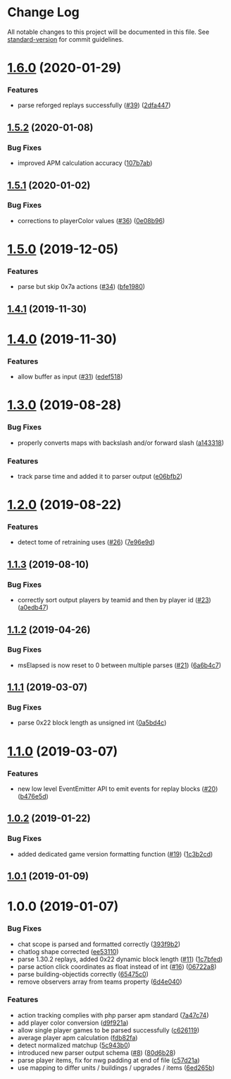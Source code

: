 # Change Log

All notable changes to this project will be documented in this file. See [standard-version](https://github.com/conventional-changelog/standard-version) for commit guidelines.

<a name="1.6.0"></a>
# [1.6.0](https://github.com/PBug90/w3gjs/compare/v1.5.2...v1.6.0) (2020-01-29)


### Features

* parse reforged replays successfully ([#39](https://github.com/PBug90/w3gjs/issues/39)) ([2dfa447](https://github.com/PBug90/w3gjs/commit/2dfa447))



<a name="1.5.2"></a>
## [1.5.2](https://github.com/PBug90/w3gjs/compare/v1.5.1...v1.5.2) (2020-01-08)


### Bug Fixes

* improved APM calculation accuracy ([107b7ab](https://github.com/PBug90/w3gjs/commit/107b7ab))



<a name="1.5.1"></a>
## [1.5.1](https://github.com/PBug90/w3gjs/compare/v1.5.0...v1.5.1) (2020-01-02)


### Bug Fixes

* corrections to playerColor values ([#36](https://github.com/PBug90/w3gjs/issues/36)) ([0e08b96](https://github.com/PBug90/w3gjs/commit/0e08b96))



<a name="1.5.0"></a>
# [1.5.0](https://github.com/PBug90/w3gjs/compare/v1.4.1...v1.5.0) (2019-12-05)


### Features

* parse but skip 0x7a actions ([#34](https://github.com/PBug90/w3gjs/issues/34)) ([bfe1980](https://github.com/PBug90/w3gjs/commit/bfe1980))



<a name="1.4.1"></a>
## [1.4.1](https://github.com/PBug90/w3gjs/compare/v1.4.0...v1.4.1) (2019-11-30)



<a name="1.4.0"></a>
# [1.4.0](https://github.com/PBug90/w3gjs/compare/v1.3.0...v1.4.0) (2019-11-30)


### Features

* allow buffer as input ([#31](https://github.com/PBug90/w3gjs/issues/31)) ([edef518](https://github.com/PBug90/w3gjs/commit/edef518))



<a name="1.3.0"></a>
# [1.3.0](https://github.com/PBug90/w3gjs/compare/v1.2.0...v1.3.0) (2019-08-28)


### Bug Fixes

* properly converts maps with backslash and/or forward slash ([a143318](https://github.com/PBug90/w3gjs/commit/a143318))


### Features

* track parse time and added it to parser output ([e06bfb2](https://github.com/PBug90/w3gjs/commit/e06bfb2))



<a name="1.2.0"></a>
# [1.2.0](https://github.com/anXieTyPB/w3gjs/compare/v1.1.3...v1.2.0) (2019-08-22)


### Features

* detect tome of retraining uses ([#26](https://github.com/anXieTyPB/w3gjs/issues/26)) ([7e96e9d](https://github.com/anXieTyPB/w3gjs/commit/7e96e9d))



<a name="1.1.3"></a>
## [1.1.3](https://github.com/anXieTyPB/w3gjs/compare/v1.1.2...v1.1.3) (2019-08-10)


### Bug Fixes

* correctly sort output players by teamid and then by player id ([#23](https://github.com/anXieTyPB/w3gjs/issues/23)) ([a0edb47](https://github.com/anXieTyPB/w3gjs/commit/a0edb47))



<a name="1.1.2"></a>
## [1.1.2](https://github.com/anXieTyPB/w3gjs/compare/v1.1.1...v1.1.2) (2019-04-26)


### Bug Fixes

* msElapsed is now reset to 0 between multiple parses ([#21](https://github.com/anXieTyPB/w3gjs/issues/21)) ([6a6b4c7](https://github.com/anXieTyPB/w3gjs/commit/6a6b4c7))



<a name="1.1.1"></a>
## [1.1.1](https://github.com/anXieTyPB/w3gjs/compare/v1.1.0...v1.1.1) (2019-03-07)


### Bug Fixes

* parse 0x22 block length as unsigned int ([0a5bd4c](https://github.com/anXieTyPB/w3gjs/commit/0a5bd4c))



<a name="1.1.0"></a>
# [1.1.0](https://github.com/anXieTyPB/w3gjs/compare/v1.0.2...v1.1.0) (2019-03-07)


### Features

* new low level EventEmitter API to emit events for replay blocks ([#20](https://github.com/anXieTyPB/w3gjs/issues/20)) ([b476e5d](https://github.com/anXieTyPB/w3gjs/commit/b476e5d))



<a name="1.0.2"></a>
## [1.0.2](https://github.com/anXieTyPB/w3gjs/compare/v1.0.1...v1.0.2) (2019-01-22)


### Bug Fixes

* added dedicated game version formatting function ([#19](https://github.com/anXieTyPB/w3gjs/issues/19)) ([1c3b2cd](https://github.com/anXieTyPB/w3gjs/commit/1c3b2cd))



<a name="1.0.1"></a>
## [1.0.1](https://github.com/anXieTyPB/w3gjs/compare/v1.0.0...v1.0.1) (2019-01-09)



<a name="1.0.0"></a>
# 1.0.0 (2019-01-07)


### Bug Fixes

* chat scope is parsed and formatted correctly ([393f9b2](https://github.com/anXieTyPB/w3gjs/commit/393f9b2))
* chatlog shape corrected ([ee53110](https://github.com/anXieTyPB/w3gjs/commit/ee53110))
* parse 1.30.2 replays, added 0x22 dynamic block length ([#11](https://github.com/anXieTyPB/w3gjs/issues/11)) ([1c7bfed](https://github.com/anXieTyPB/w3gjs/commit/1c7bfed))
* parse action click coordinates as float instead of int ([#16](https://github.com/anXieTyPB/w3gjs/issues/16)) ([06722a8](https://github.com/anXieTyPB/w3gjs/commit/06722a8))
* parse building-objectids correctly ([65475c0](https://github.com/anXieTyPB/w3gjs/commit/65475c0))
* remove observers array from teams property ([6d4e040](https://github.com/anXieTyPB/w3gjs/commit/6d4e040))


### Features

* action tracking complies with php parser apm standard ([7a47c74](https://github.com/anXieTyPB/w3gjs/commit/7a47c74))
* add player color conversion ([d9f921a](https://github.com/anXieTyPB/w3gjs/commit/d9f921a))
* allow single player games to be parsed successfully ([c626119](https://github.com/anXieTyPB/w3gjs/commit/c626119))
* average player apm calculation ([fdb82fa](https://github.com/anXieTyPB/w3gjs/commit/fdb82fa))
* detect normalized matchup ([5c943b0](https://github.com/anXieTyPB/w3gjs/commit/5c943b0))
* introduced new parser output schema ([#8](https://github.com/anXieTyPB/w3gjs/issues/8)) ([80d6b28](https://github.com/anXieTyPB/w3gjs/commit/80d6b28))
* parse player items, fix for nwg padding at end of file ([c57d21a](https://github.com/anXieTyPB/w3gjs/commit/c57d21a))
* use mapping to differ units / buildings / upgrades / items ([6ed265b](https://github.com/anXieTyPB/w3gjs/commit/6ed265b))

